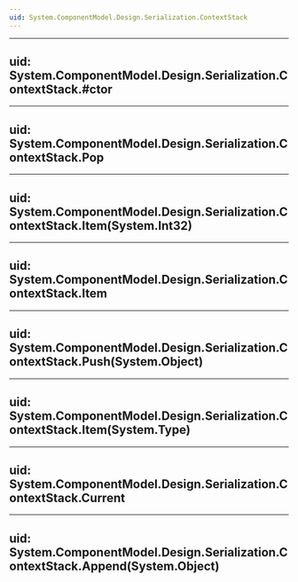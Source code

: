 ```yaml
---
uid: System.ComponentModel.Design.Serialization.ContextStack
---
```


---
uid: System.ComponentModel.Design.Serialization.ContextStack.#ctor
---

---
uid: System.ComponentModel.Design.Serialization.ContextStack.Pop
---

---
uid: System.ComponentModel.Design.Serialization.ContextStack.Item(System.Int32)
---

---
uid: System.ComponentModel.Design.Serialization.ContextStack.Item
---

---
uid: System.ComponentModel.Design.Serialization.ContextStack.Push(System.Object)
---

---
uid: System.ComponentModel.Design.Serialization.ContextStack.Item(System.Type)
---

---
uid: System.ComponentModel.Design.Serialization.ContextStack.Current
---

---
uid: System.ComponentModel.Design.Serialization.ContextStack.Append(System.Object)
---
